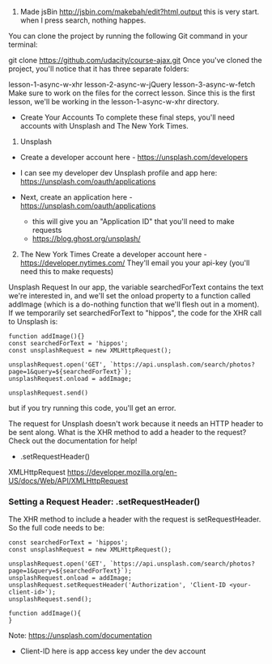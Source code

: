1) Made jsBin http://jsbin.com/makebah/edit?html,output
  this is very start.
  when I press search, nothing happes.


You can clone the project by running the following Git command in your terminal:

git clone https://github.com/udacity/course-ajax.git
Once you've cloned the project, you'll notice that it has three separate folders:

lesson-1-async-w-xhr
lesson-2-async-w-jQuery
lesson-3-async-w-fetch
Make sure to work on the files for the correct lesson. Since this is the first lesson, we'll be working in the lesson-1-async-w-xhr directory.

- Create Your Accounts
To complete these final steps, you'll need accounts with Unsplash and The New York Times.

1) Unsplash
- Create a developer account here - https://unsplash.com/developers
 - I can see my developer dev Unsplash profile and app here: https://unsplash.com/oauth/applications
- Next, create an application here - https://unsplash.com/oauth/applications
  * this will give you an "Application ID" that you'll need to make requests

  - https://blog.ghost.org/unsplash/

2) The New York Times
Create a developer account here - https://developer.nytimes.com/
They'll email you your api-key (you'll need this to make requests)

Unsplash Request
In our app, the variable searchedForText contains the text we're interested in, and we'll set the onload property to a function called addImage (which is a do-nothing function that we'll flesh out in a moment). If we temporarily set searchedForText to "hippos", the code for the XHR call to Unsplash is:

```
function addImage(){}
const searchedForText = 'hippos';
const unsplashRequest = new XMLHttpRequest();

unsplashRequest.open('GET', `https://api.unsplash.com/search/photos?page=1&query=${searchedForText}`);
unsplashRequest.onload = addImage;

unsplashRequest.send()
```

but if you try running this code, you'll get an error.

  The request for Unsplash doesn't work because it needs an HTTP header to be sent along. What is the XHR method to add a header to the request? Check out the documentation for help!
   - .setRequestHeader()

XMLHttpRequest
  https://developer.mozilla.org/en-US/docs/Web/API/XMLHttpRequest

### Setting a Request Header: .setRequestHeader()
The XHR method to include a header with the request is setRequestHeader. So the full code needs to be:

```
const searchedForText = 'hippos';
const unsplashRequest = new XMLHttpRequest();

unsplashRequest.open('GET', `https://api.unsplash.com/search/photos?page=1&query=${searchedForText}`);
unsplashRequest.onload = addImage;
unsplashRequest.setRequestHeader('Authorization', 'Client-ID <your-client-id>');
unsplashRequest.send();

function addImage(){
}
```

Note: https://unsplash.com/documentation
- Client-ID here is app access key under the dev account